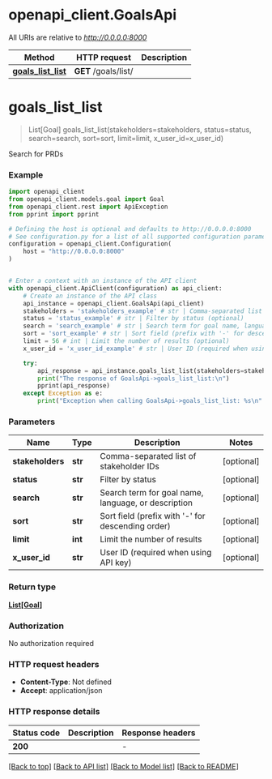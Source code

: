 # openapi_client.GoalsApi

All URIs are relative to *http://0.0.0.0:8000*

Method | HTTP request | Description
------------- | ------------- | -------------
[**goals_list_list**](GoalsApi.md#goals_list_list) | **GET** /goals/list/ | 


# **goals_list_list**
> List[Goal] goals_list_list(stakeholders=stakeholders, status=status, search=search, sort=sort, limit=limit, x_user_id=x_user_id)



Search for PRDs

### Example


```python
import openapi_client
from openapi_client.models.goal import Goal
from openapi_client.rest import ApiException
from pprint import pprint

# Defining the host is optional and defaults to http://0.0.0.0:8000
# See configuration.py for a list of all supported configuration parameters.
configuration = openapi_client.Configuration(
    host = "http://0.0.0.0:8000"
)


# Enter a context with an instance of the API client
with openapi_client.ApiClient(configuration) as api_client:
    # Create an instance of the API class
    api_instance = openapi_client.GoalsApi(api_client)
    stakeholders = 'stakeholders_example' # str | Comma-separated list of stakeholder IDs (optional)
    status = 'status_example' # str | Filter by status (optional)
    search = 'search_example' # str | Search term for goal name, language, or description (optional)
    sort = 'sort_example' # str | Sort field (prefix with '-' for descending order) (optional)
    limit = 56 # int | Limit the number of results (optional)
    x_user_id = 'x_user_id_example' # str | User ID (required when using API key) (optional)

    try:
        api_response = api_instance.goals_list_list(stakeholders=stakeholders, status=status, search=search, sort=sort, limit=limit, x_user_id=x_user_id)
        print("The response of GoalsApi->goals_list_list:\n")
        pprint(api_response)
    except Exception as e:
        print("Exception when calling GoalsApi->goals_list_list: %s\n" % e)
```



### Parameters


Name | Type | Description  | Notes
------------- | ------------- | ------------- | -------------
 **stakeholders** | **str**| Comma-separated list of stakeholder IDs | [optional] 
 **status** | **str**| Filter by status | [optional] 
 **search** | **str**| Search term for goal name, language, or description | [optional] 
 **sort** | **str**| Sort field (prefix with &#39;-&#39; for descending order) | [optional] 
 **limit** | **int**| Limit the number of results | [optional] 
 **x_user_id** | **str**| User ID (required when using API key) | [optional] 

### Return type

[**List[Goal]**](Goal.md)

### Authorization

No authorization required

### HTTP request headers

 - **Content-Type**: Not defined
 - **Accept**: application/json

### HTTP response details

| Status code | Description | Response headers |
|-------------|-------------|------------------|
**200** |  |  -  |

[[Back to top]](#) [[Back to API list]](../README.md#documentation-for-api-endpoints) [[Back to Model list]](../README.md#documentation-for-models) [[Back to README]](../README.md)

